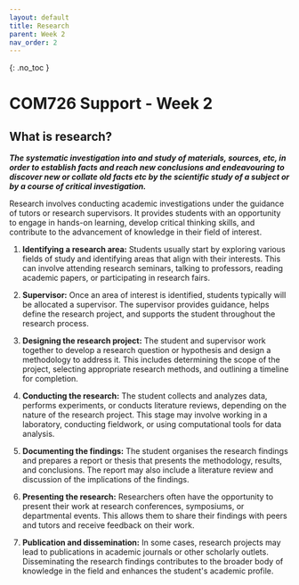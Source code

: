 ```yaml
---
layout: default
title: Research
parent: Week 2
nav_order: 2
---
```


{: .no_toc }

# COM726 Support - Week 2

## What is research?

***The systematic investigation into and study of materials, sources, etc, in order to establish facts and reach new conclusions and endeavouring to discover new or collate old facts etc by the scientific study of a subject or by a course of critical investigation.***

Research involves conducting academic investigations under the guidance of tutors or research supervisors. It provides students with an opportunity to engage in hands-on learning, develop critical thinking skills, and contribute to the advancement of knowledge in their field of interest. 

1. **Identifying a research area:** Students usually start by exploring various fields of study and identifying areas that align with their interests. This can involve attending research seminars, talking to professors, reading academic papers, or participating in research fairs.

2. **Supervisor:** Once an area of interest is identified, students typically will be allocated a supervisor. The supervisor provides guidance, helps define the research project, and supports the student throughout the research process.

3. **Designing the research project:** The student and supervisor work together to develop a research question or hypothesis and design a methodology to address it. This includes determining the scope of the project, selecting appropriate research methods, and outlining a timeline for completion.

4. **Conducting the research:** The student collects and analyzes data, performs experiments, or conducts literature reviews, depending on the nature of the research project. This stage may involve working in a laboratory, conducting fieldwork, or using computational tools for data analysis.

5. **Documenting the findings:** The student organises the research findings and prepares a report or thesis that presents the methodology, results, and conclusions. The report may also include a literature review and discussion of the implications of the findings.

6. **Presenting the research:** Researchers often have the opportunity to present their work at research conferences, symposiums, or departmental events. This allows them to share their findings with peers and tutors and receive feedback on their work.

7. **Publication and dissemination:** In some cases, research projects may lead to publications in academic journals or other scholarly outlets. Disseminating the research findings contributes to the broader body of knowledge in the field and enhances the student's academic profile.
